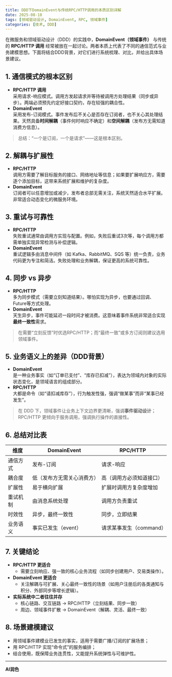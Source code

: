 ```yaml
---
title: DDD下DomainEvent与传统RPC/HTTP调用的本质区别详解
date: 2025-08-18
tags: [领域驱动设计, DomainEvent, RPC, 领域事件]
categories: [技术, DDD]
---
```


在微服务和领域驱动设计（DDD）的实践中，**DomainEvent（领域事件）** 与传统的 **RPC/HTTP 调用** 经常被放在一起讨论。两者本质上代表了不同的通信范式与业务建模思想。下面将结合DDD背景，对它们进行系统梳理、对比，并给出具体场景建议。

## 1. 通信模式的根本区别

- **RPC/HTTP 调用**  
  采用请求-响应模式。调用方发起请求并等待被调用方处理结果（同步或异步）。两端必须预先约定好接口契约，存在较强的耦合性。
- **DomainEvent**  
  采用发布-订阅模式。事件发布后不关心是否存在订阅者，也不关心其处理结果。天然具备**时间解耦**（事件何时响应不确定）和**空间解耦**（发布方无需知道消费方信息）。

> 总结：“一个是订阅，一个是请求”——这是根本区别。

## 2. 解耦与扩展性

- **RPC/HTTP**  
  调用方需要了解目标服务的接口、网络地址等信息；如果要扩展响应方，需要逐个添加目标，这带来系统扩展和维护的复杂度。
- **DomainEvent**  
  订阅者可以任意增加或减少，发布者总部无需关注，系统天然适合水平扩展。非常适合动态变化的微服务环境。

## 3. 重试与可靠性

- **RPC/HTTP**  
  失败重试通常由调用方实现与配置。例如，失败后重试3次等，每个调用方都需单独实现异常检测与补偿逻辑。
- **DomainEvent**  
  重试逻辑多由消息中间件（如 Kafka、RabbitMQ、SQS 等）统一负责，业务代码更为专注和简洁。失败处理和业务解耦，保证更高的系统可靠性。

## 4. 同步 vs 异步

- **RPC/HTTP**  
  多为同步模式（需要立刻知道结果）。哪怕实现为异步，也要通过回调、Future等方式处理。
- **DomainEvent**  
  天生异步，事件可能延迟一段时间才被消费。这意味着事件系统非常适合实现**最终一致性**需求。

> 在需要“立刻反馈”时优选RPC/HTTP；而“最终一致”或多方订阅则建议选用领域事件。

## 5. 业务语义上的差异（DDD背景）

- **DomainEvent**  
  是一种业务事实（如“订单已支付”、“库存已扣减”），表达为领域内对象的实际状态变化，是领域语言的组成部分。
- **RPC/HTTP**  
  大都是命令（如“请扣减库存”），行为触发性强，强调“做某事”而非“某事已经发生”。

> 在 DDD 下，领域事件让业务上下文边界更清晰，强调**事件驱动设计**；RPC/HTTP 更倾向于服务调用，强调执行操作的直接性。

## 6. 总结对比表

| 维度   | DomainEvent   | RPC/HTTP        |
| ---- | ------------- | --------------- |
| 通信方式 | 发布-订阅         | 请求-响应           |
| 耦合度  | 低（发布方无需关心消费方） | 高（调用方必须知道接口）    |
| 扩展性  | 易于横向扩展        | 扩展时调用方复杂度增加     |
| 重试机制 | 由消息系统处理       | 调用方负责重试         |
| 时效性  | 异步，最终一致性      | 同步，立即结果         |
| 业务语义 | 事实已发生（event）  | 请求某事发生（command） |

## 7. 关键结论

- **RPC/HTTP 更适合**  
  - 需要立刻响应、强一致的核心业务流程（如同步创建用户、交易类操作）。
- **DomainEvent 更适合**  
  - 关注解耦与可扩展、关心最终一致性的场景（如用户注册后的各类通知与积分、外部同步等增长逻辑）。  
- **实际系统中二者往往并存**  
  - 核心链路、交互链路 → RPC/HTTP（立刻结果、同步一致）  
  - 周边、领域事件扩散 → DomainEvent（解耦、灵活、最终一致）

## 8. 场景建模建议

- 用领域事件建模业已发生的事实，适用于需要广播/订阅的扩展场景；
- 用 RPC/HTTP 实现“命令式”的服务编排；
- 结合使用，既保障业务连贯性，又能提升系统弹性与可维护性。

---

**AI润色**
